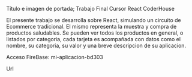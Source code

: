 Título e imagen de portada;
Trabajo Final Cursor React CoderHouse

El presente trabajo se desarrolla sobre React, simulando un circuito de Ecommerce tradicional.
El mismo representa la muestra y compra de productos saludables.
Se pueden ver todos los productos en general, o listados por categoria, cada tarjeta es acompañada con datos como el nombre, su categoria, su valor
y una breve descripcion de su aplicacion.

Acceso FireBase:
mi-aplicacion-bd303

Url

